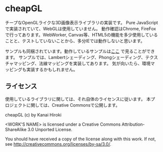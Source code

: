 cheapGL
=======

チープなOpenGLライクな3D画像表示ライブラリの実装です。
Pure JavaScriptで実装されていて、WebGLは使用していません。
動作確認はChrome, FireFoxで行ってあります。WebWorker, Canvas等、HTML5の機能を多少使用していることと、テストしていないことから、多分IEでは動作しないと思います。

サンプルも同梱されています。動作しているサンプルは[ここ](http://example.com/) で見ることができます。
サンプルでは、Lambertシェーディング、Phongシェーディング、テクスチャマッピング、法線マッピングを実装してあります。
気が向いたら、環境マッピングも実装するかもしれません。

ライセンス
----------
使用しているライブラリに関しては、それ自体のライセンスに従います。
本プロジェクトに関しては、Creative Commonsで公開します。

cheapGL (c) by Kanai Hiroki

<WORK'S NAME> is licensed under a
Creative Commons Attribution-ShareAlike 3.0 Unported License.

You should have received a copy of the license along with this
work.  If not, see <http://creativecommons.org/licenses/by-sa/3.0/>.
